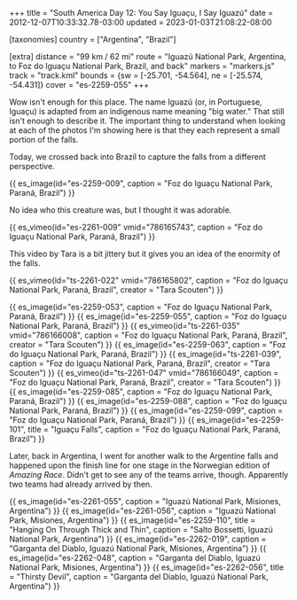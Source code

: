 +++
title = "South America Day 12: You Say Iguaçu, I Say Iguazú"
date = 2012-12-07T10:33:32.78-03:00
updated = 2023-01-03T21:08:22-08:00

[taxonomies]
country = ["Argentina", "Brazil"]

[extra]
distance = "99 km / 62 mi"
route = "Iguazú National Park, Argentina, to Foz do Iguaçu National Park, Brazil, and back"
markers = "markers.js"
track = "track.kml"
bounds = {sw = [-25.701, -54.564], ne = [-25.574, -54.431]}
cover = "es-2259-055"
+++

Wow isn't enough for this place. The name Iguazú (or, in Portuguese, Iguaçu) is adapted from an indigenous name meaning "big water." That still isn't enough to describe it. The important thing to understand when looking at each of the photos I'm showing here is that they each represent a small portion of the falls.

<!-- more -->

Today, we crossed back into Brazil to capture the falls from a different perspective.

{{ es_image(id="es-2259-009", caption = "Foz do Iguaçu National Park, Paraná, Brazil") }}

No idea who this creature was, but I thought it was adorable.

{{ es_vimeo(id="es-2261-009" vmid="786165743", caption = "Foz do Iguaçu National Park, Paraná, Brazil") }}

This video by Tara is a bit jittery but it gives you an idea of the enormity of the falls.

{{ es_vimeo(id="ts-2261-022" vmid="786165802", caption = "Foz do Iguaçu National Park, Paraná, Brazil", creator = "Tara Scouten") }}

{{ es_image(id="es-2259-053", caption = "Foz do Iguaçu National Park, Paraná, Brazil") }}
{{ es_image(id="es-2259-055", caption = "Foz do Iguaçu National Park, Paraná, Brazil") }}
{{ es_vimeo(id="ts-2261-035" vmid="786166008", caption = "Foz do Iguaçu National Park, Paraná, Brazil", creator = "Tara Scouten") }}
{{ es_image(id="es-2259-063", caption = "Foz do Iguaçu National Park, Paraná, Brazil") }}
{{ es_image(id="ts-2261-039", caption = "Foz do Iguaçu National Park, Paraná, Brazil", creator = "Tara Scouten") }}
{{ es_vimeo(id="ts-2261-047" vmid="786166049", caption = "Foz do Iguaçu National Park, Paraná, Brazil", creator = "Tara Scouten") }}
{{ es_image(id="es-2259-085", caption = "Foz do Iguaçu National Park, Paraná, Brazil") }}
{{ es_image(id="es-2259-088", caption = "Foz do Iguaçu National Park, Paraná, Brazil") }}
{{ es_image(id="es-2259-099", caption = "Foz do Iguaçu National Park, Paraná, Brazil") }}
{{ es_image(id="es-2259-101", title = "Iguaçu Falls", caption = "Foz do Iguaçu National Park, Paraná, Brazil") }}

Later, back in Argentina, I went for another walk to the Argentine falls and happened upon the finish line for one stage in the Norwegian edition of _Amazing Race_. Didn't get to see any of the teams arrive, though. Apparently two teams had already arrived by then.

{{ es_image(id="es-2261-055", caption = "Iguazú National Park, Misiones, Argentina") }}
{{ es_image(id="es-2261-056", caption = "Iguazú National Park, Misiones, Argentina") }}
{{ es_image(id="es-2259-110", title = "Hanging On Through Thick and Thin", caption = "Salto Bossetti, Iguazú National Park, Argentina") }}
{{ es_image(id="es-2262-019", caption = "Garganta del Diablo, Iguazú National Park, Misiones, Argentina") }}
{{ es_image(id="es-2262-048", caption = "Garganta del Diablo, Iguazú National Park, Misiones, Argentina") }}
{{ es_image(id="es-2262-056", title = "Thirsty Devil", caption = "Garganta del Diablo, Iguazú National Park, Argentina") }}
